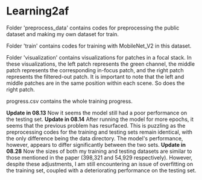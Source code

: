 # Learning2af
Folder 'preprocess_data' contains codes for preprocessing the public dataset and making my own dataset for train.

Folder 'train' contains codes for training with MobileNet_V2 in this dataset.

Folder 'visualization' contains visualizations for patches in a focal stack. In these visualizations, the left patch represents the green channel, the middle patch represents the corresponding in-focus patch, and the right patch represents the filtered-out patch. It is important to note that the left and middle patches are in the same position within each scene. So does the right patch.

progress.csv contains the whole training progress.

__Update in 08.13__ Now it seems the model still had a poor performance on the testing set.
__Update in 08.14__ After running the model for more epochs, it seems that the previous problem has resurfaced. This is puzzling as the preprocessing codes for the training and testing sets remain identical, with the only difference being the data directory. The model's performance, however, appears to differ significantly between the two sets.
__Update in 08.28__ Now the sizes of both my training and testing datasets are similar to those mentioned in the paper (398,321 and 54,929 respectively). However, despite these adjustments, I am still encountering an issue of overfitting on the training set, coupled with a deteriorating performance on the testing set.
